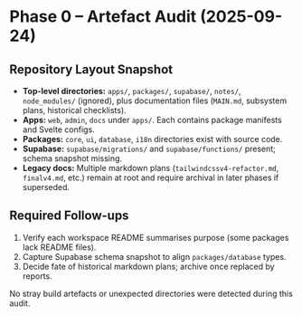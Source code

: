 # Phase 0 – Artefact Audit (2025-09-24)

## Repository Layout Snapshot
- **Top-level directories:** `apps/`, `packages/`, `supabase/`, `notes/`, `node_modules/` (ignored), plus documentation files (`MAIN.md`, subsystem plans, historical checklists).
- **Apps:** `web`, `admin`, `docs` under `apps/`. Each contains package manifests and Svelte configs.
- **Packages:** `core`, `ui`, `database`, `i18n` directories exist with source code.
- **Supabase:** `supabase/migrations/` and `supabase/functions/` present; schema snapshot missing.
- **Legacy docs:** Multiple markdown plans (`tailwindcssv4-refactor.md`, `finalv4.md`, etc.) remain at root and require archival in later phases if superseded.

## Required Follow-ups
1. Verify each workspace README summarises purpose (some packages lack README files).
2. Capture Supabase schema snapshot to align `packages/database` types.
3. Decide fate of historical markdown plans; archive once replaced by reports.

No stray build artefacts or unexpected directories were detected during this audit.
